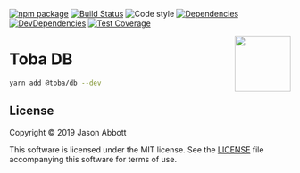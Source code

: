 [![npm package](https://img.shields.io/npm/v/@toba/db.svg)](https://www.npmjs.org/package/@toba/db)
[![Build Status](https://travis-ci.org/toba/db.svg?branch=master)](https://travis-ci.org/toba/db)
![Code style](https://img.shields.io/badge/code_style-prettier-ff69b4.svg)
[![Dependencies](https://img.shields.io/david/toba/db.svg)](https://david-dm.org/toba/db)
[![DevDependencies](https://img.shields.io/david/dev/toba/db.svg)](https://david-dm.org/toba/db#info=devDependencies&view=list)
[![Test Coverage](https://codecov.io/gh/toba/db/branch/master/graph/badge.svg)](https://codecov.io/gh/toba/db)

<img src='https://toba.github.io/about/images/logo-colored.svg' width="100" align="right"/>

# Toba DB

```sh
yarn add @toba/db --dev
```

## License

Copyright &copy; 2019 Jason Abbott

This software is licensed under the MIT license. See the [LICENSE](./LICENSE) file
accompanying this software for terms of use.
